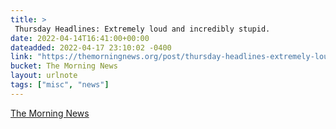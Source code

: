 ```yaml
---
title: > 
 Thursday Headlines: Extremely loud and incredibly stupid.
date: 2022-04-14T16:41:00+00:00
dateadded: 2022-04-17 23:10:02 -0400
link: "https://themorningnews.org/post/thursday-headlines-extremely-loud-and-incredibly-stupid"
bucket: The Morning News
layout: urlnote
tags: ["misc", "news"]
--- 
```


 
  
    
    
    


 <!-- end excerpt --> 
<div class='bucket'><a class='internal-link' href='/buckets/the-morning-news'>The Morning News</a></div> 
